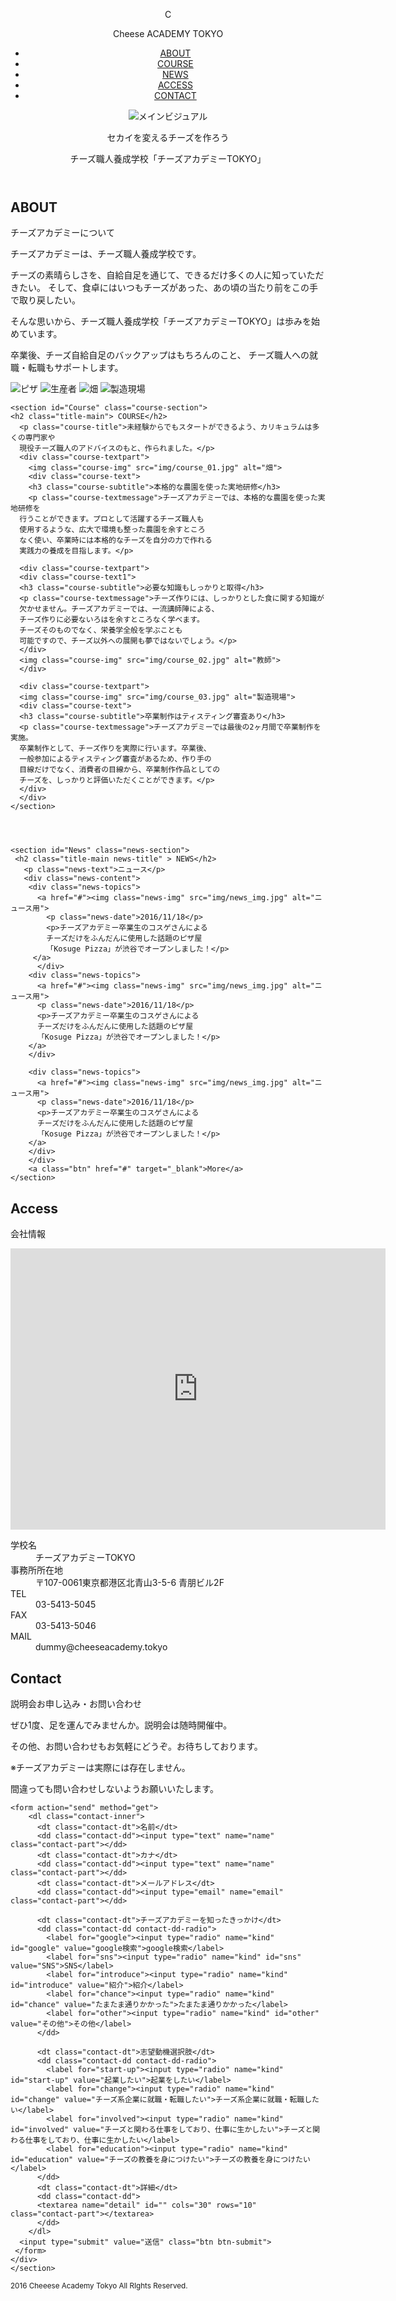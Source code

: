 <!DOCTYPE html>
<html lang="ja">
<!-- 最初の設定は終わっています　必要な方は触ってください -->

<head>
  <meta charset="UTF-8">
  <meta name="viewport" content="width=device-width, initial-scale=1.0">
  <meta http-equiv="X-UA-Compatible" content="ie=edge">
  <title>チーズアカデミー</title>
  <link rel="stylesheet" href="css/reset.css">
  <link rel="stylesheet" href="css/style.css">
</head>
<!-- 最初の設定は終わっています　必要な方は触ってください -->

<body>
  <!-- この中に記述していく -->
  <!-- ここから下にコードを書く -->

  <header class="header-section">
    <div class="header-nav">
      <div class="header-first">
      <p class="logo">C</p>
      <p class="theme"> Cheese ACADEMY TOKYO</p>
    </div>
      <nav>
        <ul class="menu">
          <li class="nav-item"><a href = "#About">ABOUT</a> </li>
          <li class="nav-item"><a href = "#Course">COURSE</a> </li>
          <li class="nav-item"><a href = "#News">NEWS</a> </li>
          <li class="nav-item"><a href = "#Access">ACCESS</a> </li>
          <li class="nav-item"><a href = "#Contact">CONTACT</a> </li>
        </ul>
      </nav>
    </div>
     <div class="header-visual">
          <img src="img/mainbg.png" alt="メインビジュアル">
          <div class="header-subtitle">
          <p class="header-theme">セカイを変えるチーズを作ろう</p>
          <p class="header-subtheme">チーズ職人養成学校「チーズアカデミーTOKYO」</p>    
          </div>
    </div>
  </header>
  

  <main>
    <section id="About" class="profile">
      <div class="profile-div">
          <h2 class="about-title title-main">ABOUT</h2>
            <p class="about-text-title">チーズアカデミーについて</p>
            <p class="about-text-sentence">チーズアカデミーは、チーズ職人養成学校です。</p>
            <p class="about-text1">チーズの素晴らしさを、自給自足を通じて、できるだけ多くの人に知っていただきたい。
            そして、食卓にはいつもチーズがあった、あの頃の当たり前をこの手で取り戻したい。</p>
            <p class="about-text2">そんな思いから、チーズ職人養成学校「チーズアカデミーTOKYO」は歩みを始めています。</p>
            <p class="about-text3">卒業後、チーズ自給自足のバックアップはもちろんのこと、
            チーズ職人への就職・転職もサポートします。</p>
      </div> 
      <div class="about-img">
             <img src="img/about_01.jpg" alt="ピザ">
             <img src="img/about_02.jpg" alt="生産者">
             <img src="img/about_03.jpg" alt="畑">
             <img src="img/about_04.jpg" alt="製造現場">    
      </div>
    </section>

    <section id="Course" class="course-section">
    <h2 class="title-main"> COURSE</h2>
      <p class="course-title">未経験からでもスタートができるよう、カリキュラムは多くの専門家や
      現役チーズ職人のアドバイスのもと、作られました。</p>
      <div class="course-textpart">
        <img class="course-img" src="img/course_01.jpg" alt="畑">
        <div class="course-text">
        <h3 class="course-subtitle">本格的な農園を使った実地研修</h3>
        <p class="course-textmessage">チーズアカデミーでは、本格的な農園を使った実地研修を
      行うことができます。プロとして活躍するチーズ職人も
      使用するような、広大で環境も整った農園を余すところ
      なく使い、卒業時には本格的なチーズを自分の力で作れる
      実践力の養成を目指します。</p>
   </div>
   </div>

      <div class="course-textpart">
      <div class="course-text1">
      <h3 class="course-subtitle">必要な知識もしっかりと取得</h3>
      <p class="course-textmessage">チーズ作りには、しっかりとした食に関する知識が
      欠かせません。チーズアカデミーでは、一流講師陣による、
      チーズ作りに必要ないろはを余すところなく学べます。
      チーズそのものでなく、栄養学全般を学ぶことも
      可能ですので、チーズ以外への展開も夢ではないでしょう。</p>
      </div>
      <img class="course-img" src="img/course_02.jpg" alt="教師">
      </div>
      
      <div class="course-textpart">
      <img class="course-img" src="img/course_03.jpg" alt="製造現場"> 
      <div class="course-text">
      <h3 class="course-subtitle">卒業制作はティスティング審査あり</h3>
      <p class="course-textmessage">チーズアカデミーでは最後の2ヶ月間で卒業制作を実施。
      卒業制作として、チーズ作りを実際に行います。卒業後、
      一般参加によるティスティング審査があるため、作り手の
      目線だけでなく、消費者の目線から、卒業制作作品としての
      チーズを、しっかりと評価いただくことができます。</p>
      </div>
      </div>
    </section>


    
    
    <section id="News" class="news-section">
     <h2 class="title-main news-title" > NEWS</h2>
       <p class="news-text">ニュース</p>
       <div class="news-content">
        <div class="news-topics">
          <a href="#"><img class="news-img" src="img/news_img.jpg" alt="ニュース用">
            <p class="news-date">2016/11/18</p>
            <p>チーズアカデミー卒業生のコスゲさんによる
            チーズだけをふんだんに使用した話題のピザ屋
            「Kosuge Pizza」が渋谷でオープンしました！</p>
         </a>
          </div>
        <div class="news-topics">  
          <a href="#"><img class="news-img" src="img/news_img.jpg" alt="ニュース用">
          <p class="news-date">2016/11/18</p>
          <p>チーズアカデミー卒業生のコスゲさんによる
          チーズだけをふんだんに使用した話題のピザ屋
          「Kosuge Pizza」が渋谷でオープンしました！</p>
        </a>
        </div>

        <div class="news-topics">
          <a href="#"><img class="news-img" src="img/news_img.jpg" alt="ニュース用">
          <p class="news-date">2016/11/18</p>
          <p>チーズアカデミー卒業生のコスゲさんによる
          チーズだけをふんだんに使用した話題のピザ屋
          「Kosuge Pizza」が渋谷でオープンしました！</p>
        </a>
        </div>
        </div>
        <a class="btn" href="#" target="_blank">More</a>
    </section>



  <section id="Access" class="access-section">
    <div class="access-all">   
    <h2 class="title-main access-title"> Access</h2>
     <p class="access-text">会社情報</p> 
     <iframe src="https://www.google.com/maps/embed?pb=!1m18!1m12!1m3!1d3241.392345625837!2d139.7116627155306!3d35.66734013834068!2m3!1f0!2f0!3f0!3m2!1i1024!2i768!4f13.1!3m3!1m2!1s0x60188c9faa249f2b%3A0xc415d41a1217b607!2z44CSMTA3LTAwNjEg5p2x5Lqs6YO95riv5Yy65YyX6Z2S5bGx77yT5LiB55uu77yV4oiS77yWIDJm!5e0!3m2!1sja!2sjp!4v1667920384406!5m2!1sja!2sjp" width="600" height="450" style="border:0;" allowfullscreen="" loading="lazy" referrerpolicy="no-referrer-when-downgrade" class="map"></iframe>
      <dl class="access-inner">
        <dt class="access-dt">学校名</dt>
        <dd class="access-dd">チーズアカデミーTOKYO</dd>
        <dt class="access-dt">事務所所在地</dt>
        <dd class="access-dd">〒107-0061東京都港区北青山3-5-6 青朋ビル2F</dd> 
        <dt class="access-dt">TEL</dt>
        <dd class="access-dd">03-5413-5045</dd>
        <dt class="access-dt">FAX</dt> 
        <dd class="access-dd">03-5413-5046</dd> 
        <dt class="access-dt">MAIL</dt> 
        <dd class="access-dd">dummy@cheeseacademy.tokyo</dd>
      </dl>
  </div>    
</section>



  <section id="Contact" class="contact">
    <div class="contact-all">
    <h2 class="title-main">Contact</h2>
      <p class="contact-main-text">説明会お申し込み・お問い合わせ
      <p class="contact-text1">ぜひ1度、足を運んでみませんか。説明会は随時開催中。</p>
      <p class="contact-text3">その他、お問い合わせもお気軽にどうぞ。お待ちしております。</p>
      <p class="contact-text2">※チーズアカデミーは実際には存在しません。</p>
      <p class="contact-text4">間違っても問い合わせしないようお願いいたします。</p>

    <form action="send" method="get">
        <dl class="contact-inner">
          <dt class="contact-dt">名前</dt>
          <dd class="contact-dd"><input type="text" name="name" class="contact-part"></dd>
          <dt class="contact-dt">カナ</dt>
          <dd class="contact-dd"><input type="text" name="name" class="contact-part"></dd>
          <dt class="contact-dt">メールアドレス</dt>
          <dd class="contact-dd"><input type="email" name="email" class="contact-part"></dd>
          
          <dt class="contact-dt">チーズアカデミーを知ったきっかけ</dt>
          <dd class="contact-dd contact-dd-radio"> 
            <label for="google"><input type="radio" name="kind" id="google" value="google検索">google検索</label>
            <label for="sns"><input type="radio" name="kind" id="sns" value="SNS">SNS</label>
            <label for="introduce"><input type="radio" name="kind" id="introduce" value="紹介">紹介</label>
            <label for="chance"><input type="radio" name="kind" id="chance" value="たまたま通りかかった">たまたま通りかかった</label>
            <label for="other"><input type="radio" name="kind" id="other" value="その他">その他</label>
          </dd>

          <dt class="contact-dt">志望動機選択肢</dt>
          <dd class="contact-dd contact-dd-radio">
            <label for="start-up"><input type="radio" name="kind" id="start-up" value="起業したい">起業をしたい</label>
            <label for="change"><input type="radio" name="kind" id="change" value="チーズ系企業に就職・転職したい">チーズ系企業に就職・転職したい</label>
            <label for="involved"><input type="radio" name="kind" id="involved" value="チーズと関わる仕事をしており、仕事に生かしたい">チーズと関わる仕事をしており、仕事に生かしたい</label>
            <label for="education"><input type="radio" name="kind" id="education" value="チーズの教養を身につけたい">チーズの教養を身につけたい</label>
          </dd>
          <dt class="contact-dt">詳細</dt>
          <dd class="contact-dd">
          <textarea name="detail" id="" cols="30" rows="10" class="contact-part"></textarea>
          </dd>        
        </dl>
      <input type="submit" value="送信" class="btn btn-submit">
     </form>
    </div>
    </section>
  </main>
  
  <footer class="footer">
    <small> 2016 Cheeese Academy Tokyo All RIghts Reserved.</small>
  </footer>


  <!-- ここから上にコードを書く -->
  <!-- この中に記述していく -->
  <script src="https://code.jquery.com/jquery-3.2.1.min.js"></script>
  <script src="js/main.js"></script>
</body>

</html>
